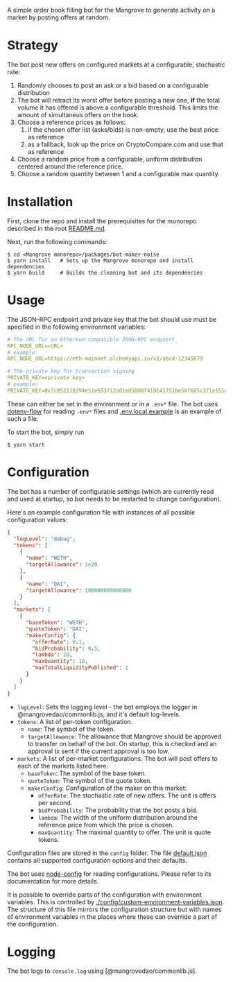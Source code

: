 A simple order book filling bot for the Mangrove to generate activity on a market by posting offers at random.

# Strategy

The bot post new offers on configured markets at a configurable, stochastic rate:

1. Randomly chooses to post an ask or a bid based on a configurable distribution
2. The bot will retract its worst offer before posting a new one, **if** the total volume it has offered is above a configurable threshold. This limits the amount of simultaneus offers on the book.
3. Choose a reference prices as follows:
   1. if the chosen offer list (asks/bids) is non-empty, use the best price as reference
   2. as a fallback, look up the price on CryptoCompare.com and use that as reference
4. Choose a random price from a configurable, uniform distribution centered around the reference price.
5. Choose a random quantity between 1 and a configurable max quantity.

# Installation

First, clone the repo and install the prerequisites for the monorepo described in the root [README.md](../../README.md).

Next, run the following commands:

```shell
$ cd <Mangrove monorepo>/packages/bot-maker-noise
$ yarn install   # Sets up the Mangrove monorepo and install dependencies
$ yarn build     # Builds the cleaning bot and its dependencies
```

# Usage

The JSON-RPC endpoint and private key that the bot should use must be specified in the following environment variables:

```yaml
# The URL for an Ethereum-compatible JSON-RPC endpoint
RPC_NODE_URL=<URL>
# example:
RPC_NODE_URL=https://eth-mainnet.alchemyapi.io/v2/abcd-12345679

# The private key for transaction signing
PRIVATE_KEY=<private key>
# example:
PRIVATE_KEY=0x7c852118294e51e653712a81e05800f419141751be58f605c371e15141b007a6
```

These can either be set in the environment or in a `.env*` file. The bot uses [dotenv-flow](https://github.com/kerimdzhanov/dotenv-flow) for reading `.env*` files and [.env.local.example](.env.local.example) is an example of such a file.

To start the bot, simply run

```shell
$ yarn start
```

# Configuration

The bot has a number of configurable settings (which are currently read and used at startup, so bot needs to be restarted to change configuration).

Here's an example configuration file with instances of all possible configuration values:

```json
{
  "logLevel": "debug",
  "tokens": [
    {
      "name": "WETH",
      "targetAllowance": 1e20
    },
    {
      "name": "DAI",
      "targetAllowance": 100000000000000
    }
  ],
  "markets": [
    {
      "baseToken": "WETH",
      "quoteToken": "DAI",
      "makerConfig": {
        "offerRate": 0.1,
        "bidProbability": 0.5,
        "lambda": 10,
        "maxQuantity": 10,
        "maxTotalLiquidityPublished": 1
      }
    }
  ]
}
```

- `logLevel`: Sets the logging level - the bot employs the logger in @mangrovedao/commonlib.js, and it's default log-levels.
- `tokens`: A list of per-token configuration.
  - `name`: The symbol of the token.
  - `targetAllowance`: The allowance that Mangrove should be approved to transfer on behalf of the bot. On startup, this is checked and an approval tx sent if the current approval is too low.
- `markets`: A list of per-market configurations. The bot will post offers to each of the markets listed here.
  - `baseToken`: The symbol of the base token.
  - `quoteToken`: The symbol of the quote token.
  - `makerConfig`: Configuration of the maker on this market:
    - `offerRate`: The stochastic rate of new offers. The unit is offers per second.
    - `bidProbability`: The probability that the bot posts a bid.
    - `lambda`: The width of the uniform distribution around the reference price from which the price is chosen.
    - `maxQuantity`: The maximal quantity to offer. The unit is quote tokens.

Configuration files are stored in the `config` folder. The file [default.json](config/default.json) contains all supported configuration options and their defaults.

The bot uses [node-config](https://github.com/lorenwest/node-config) for reading configurations. Please refer to its documentation for more details.

It is possible to override parts of the configuration with environment variables. This is controlled by [./config/custom-environment-variables.json](./config/custom-environment-variables.json). The structure of this file mirrors the configuration structure but with names of environment variables in the places where these can override a part of the configuration.

# Logging

The bot logs to `console.log` using [@mangrovedao/commonlib.js].
